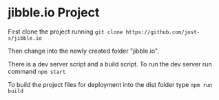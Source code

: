 # jibble.io Project

First clone the project running
`git clone https://github.com/jost-s/jibble.io`

Then change into the newly created folder "jibble.io".

There is a dev server script and a build script. To run the dev server run command
`npm start`

To build the project files for deployment into the dist folder type
`npm run build`